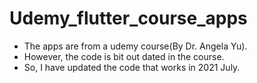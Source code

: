 # Udemy_flutter_course_apps
* The apps are from a udemy course(By Dr. Angela Yu). 
* However, the code is bit out dated in the course. 
* So, I have updated the code that works in 2021 July. 
